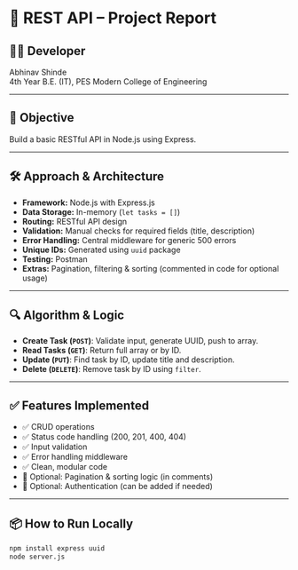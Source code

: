 # 📝 REST API – Project Report

## 👨‍💻 Developer
Abhinav Shinde  
4th Year B.E. (IT), PES Modern College of Engineering

---

## 🎯 Objective
Build a basic RESTful API in Node.js using Express.

---

## 🛠️ Approach & Architecture

- **Framework:** Node.js with Express.js
- **Data Storage:** In-memory (`let tasks = []`)
- **Routing:** RESTful API design
- **Validation:** Manual checks for required fields (title, description)
- **Error Handling:** Central middleware for generic 500 errors
- **Unique IDs:** Generated using `uuid` package
- **Testing:** Postman
- **Extras:** Pagination, filtering & sorting (commented in code for optional usage)

---

## 🔍 Algorithm & Logic

- **Create Task (`POST`)**: Validate input, generate UUID, push to array.
- **Read Tasks (`GET`)**: Return full array or by ID.
- **Update (`PUT`)**: Find task by ID, update title and description.
- **Delete (`DELETE`)**: Remove task by ID using `filter`.

---

## ✅ Features Implemented

- ✅ CRUD operations
- ✅ Status code handling (200, 201, 400, 404)
- ✅ Input validation
- ✅ Error handling middleware
- ✅ Clean, modular code
- 🔲 Optional: Pagination & sorting logic (in comments)
- 🔲 Optional: Authentication (can be added if needed)

---

## 📦 How to Run Locally

```bash
npm install express uuid
node server.js
